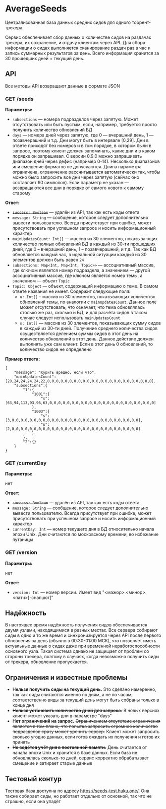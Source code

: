 # AverageSeeds

Централизованная база данных средних сидов для одного торрент-трекера

Сервис обеспечивает сбор данных о количестве сидов на раздачах трекера, их сохранение, и отдачу клиентам через API. Для
сбора информации о сидах выполняется сканирование раздач раз в час и запись суммарных результатов за день. Всего
информация хранится за 30 прошедших дней + текущий день. 

## API

Все методы API возвращают данные в формате JSON

### GET /seeds

**Параметры:**

- `subsections` — номера подразделов через запятую. Может отсутствовать или быть пустым, если, например, требуется
  просто получить количество обновлений БД
- `days` — номера дней через запятую, где 0 — вчерашний день, 1 — позавчерашний и т.д. Дни могут быть в интервале
  [0,29]. Дни в ответе приходят без номеров и в том порядке, в котором были в запросе, поэтому клиент должен запоминать,
  какие дни и в каком порядке он запрашивал. С версии 0.9.0 можно запрашивать диапазон дней через дефис (например 0-14).
  Несколько диапазонов или смешение форматов не допускаются. Длина параметра ограничена, ограничение рассчитывается 
  автоматически так, чтобы можно было запросить все дни через запятую (сейчас оно составляет 90 символов). 
  Если параметр не указан — возвращаются все дни в порядке от самого нового к самому старому

**Ответ:**

- ~~`success: Boolean`~~ — удалён из API, так как есть коды ответа
- `message: String` — сообщение, которое следует дополнительно вывести пользователю. Всегда присутствует при ошибке,
  может присутствовать при успешном запросе и носить информационный характер
- `mainUpdatesCount: Int[]` — массив из 30 элементов, показывающих количество полных обновлений БД в каждый из 30-ти
  прошедших дней, где 0 – вчерашний день, 1 – позавчерашний, и т.д. Так как БД обновляется каждый час, в
  идеальной ситуации каждый из 30 элементов должен быть равен `24`
- `subsections: Map<Int, Map<Int, Topic>>` — ассоциативный массив, где ключом является номер подраздела, а значением —
  другой ассоциативный массив, где ключом является номер темы, а значением — объект `Topic`
- `Topic: Object` — объект, содержащий информацию о теме. В самом ответе названия не имеет. Содержит следующие поля:
    - `u: Int[]` – массив из 30 элементов, показывающих количество обновлений темы, по аналогии с `mainUpdatesCount`.
      Данное поле может отсутствовать, что означает, что тема обновлялась столько же раз, сколько и БД, и для расчёта
      сидов в таком случае следует использовать `mainUpdatesCount`
    - `s: Int[]` — массив из 30 элементов, показывающих сумму сидов в каждый из 30-ти дней. Получение среднего
      количества сидов осуществляется делением суммы сидов в этот день на количество обновлений в этот день. Данное
      действие должен выполнять уже сам клиент. Если в этот день 0 обновлений, то количество сидов не определено

**Пример ответа:**

```
{
    "message": "Курить вредно, если что",
    "mainUpdatesCount": [20,24,24,24,24,22,0,0,0,0,0,0,0,0,0,0,0,0,0,0,0,0,0,0,0,0,0,0,0,0],
    "subsections":{
        "1":{
            "1001":{
                "s":[63,94,113,93,96,63,0,0,0,0,0,0,0,0,0,0,0,0,0,0,0,0,0,0,0,0,0,0,0,0]
            },
            "1003":{
                "s":[3,0,0,0,0,0,0,0,0,0,0,0,0,0,0,0,0,0,0,0,0,0,0,0,0,0,0,0,0,0],
                "u":[2,0,0,0,0,0,0,0,0,0,0,0,0,0,0,0,0,0,0,0,0,0,0,0,0,0,0,0,0,0]
            }
        },
        "2":{}
    }
}
```

### GET /currentDay

**Параметры:**

нет

**Ответ:**

- ~~`success: Boolean`~~ — удалён из API, так как есть коды ответа
- `message: String` — сообщение, которое следует дополнительно вывести пользователю. Всегда присутствует при ошибке,
  может присутствовать при успешном запросе и носить информационный характер
- `currentDay: Int` — номер текущего дня в БД относительно начала эпохи Unix. Дни считаются по московскому времени, во избежание путаницы

### GET /version

**Параметры:**

нет

**Ответ:**

- `version: Int` — номер версии. Имеет вид "<мажор>.<минор>.<патч>[-снапшот]"

## Надёжность

В настоящее время надёжность получения сидов обеспечивается двумя узлами, находящимися в разных местах. Все сервера
собирают сиды в одно и то же время и синхронизируется через API после первого обновления за день (обычно в 00:30-01:00
МСК), что позволяет иметь актуальные данные о сидах даже при временной неработоспособности основного узла. Такая система
однако не защищает от проблем со стороны трекера, поэтому в случаях, когда невозможно получить сиды от трекера,
обновление пропускается.

## Ограничения и известные проблемы

- **Нельзя получить сиды на текущий день.** Это сделано намеренно, так как сиды считаются именно по дням, а не по часам,
  соответственно виды за текущий день могут быть собраны только в конце дня
- ~~**Нельзя установить количество дней для запроса.**~~ В новых версиях клиент может указать дни в параметре "days"
- **Нет ограничений на запрос.** ~~Ограничением отсутствие ограничения является в том плане, что попытка запросить
  огромное количество подразделов сразу может уронить сервер.~~ Клиент может запросить сколько угодно данных, если готов
  ожидать их получения и готов их принять
- ~~**Не ведётся учёт дня в постоянной памяти.**~~ День считается от начала эпохи Unix и хранится в базе данных. 
  Если база не обновлялась сколько-то дней, сервис корректно обрабатывает смещение и затирает старые данные

## Тестовый контур

Тестовая база доступна по адресу https://seeds-test.huku.one/. Она также собирает сиды, но работает отдельно от
основной, так что не страшно, если она упадёт
